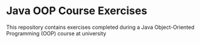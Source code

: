 # Java OOP Course Exercises
This repository contains exercises completed during a Java Object-Oriented Programming (OOP) course at university
